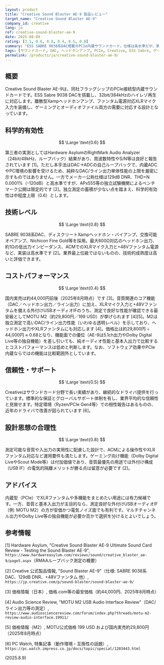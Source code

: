 ```yaml
---
layout: product
title: "Creative Sound Blaster AE-9 製品レビュー"
target_name: "Creative Sound Blaster AE-9"
company_id: creative
lang: ja
ref: creative-sound-blaster-ae-9
date: 2025-08-09
rating: [3.1, 0.6, 0.8, 0.4, 0.5, 0.8]
summary: "ESS SABRE 9038系DAC搭載のPCIe内蔵サウンドカード。仕様は高水準だが、第三者の標準化測定は限定的で、外付けUSBオーディオIFと比べるとコストパフォーマンスは伸び悩む。"
tags: [サウンドカード, DAC, ヘッドホンアンプ, PCIe, Creative, ESS Sabre, ゲーミング]
permalink: /products/ja/creative-sound-blaster-ae-9/
---
```


## 概要

Creative Sound Blaster AE-9は、同社フラッグシップのPCIe接続型内蔵サウンドカードです。ESS Sabre 9038 DACを搭載し、32bit/384kHzのハイレゾ再生に対応します。離散型Xampヘッドホンアンプ、ファンタム電源対応XLRマイク入力を装備し、ゲーミングとオーディオファイル両方の需要に対応する設計となっています。

## 科学的有効性

$$ \Large \text{0.6} $$

第三者の実測としてはHardware AsylumのRightMark Audio Analyzer（24bit/48kHz、ループバック）結果があり、周波数特性やS/N等は良好と報告されています [1]。ただし本手法はDAC→ADCの自己ループバックで、内蔵ADCやPC環境の影響を受けるため、純粋なDAC/ライン出力単体性能の上限を厳密に示すものではありません。一方でメーカー公称仕様は129dB DNR、THD+N 0.0001%（-120dB）と高水準ですが、APx555等の独立試験機関によるベンチマーク公開は限定的です [2]。独立測定の蓄積が少ない点を踏まえ、科学的有効性は中程度上限（0.6）とします。

## 技術レベル

$$ \Large \text{0.8} $$

SABRE 9038系DAC、ディスクリートXampヘッドホン・バイアンプ、交換可能オペアンプ、Nichicon Fine Gold等を採用。最大600Ω対応のヘッドホン出力、約1Ωの低出力インピーダンス、ACMでのXLRマイク入力と+48Vファンタム電源など、実装は高水準です [2]。業界最上位級ではないものの、技術的成熟度は高いと評価できます。

## コストパフォーマンス

$$ \Large \text{0.4} $$

国内実売は約44,000円前後（2025年8月時点）です [3]。音質関連のコア機能（DAC／ヘッドホン出力／ライン出力）に加え、XLRマイク入力と+48Vファンタムを備える外付けUSBオーディオIFのうち、測定で良好な性能が確認できる最安級としてMOTU M2（約29,800円／199 USD）が挙げられます [4][5]。M2は独立測定で高いDAC/ライン出力性能（いわゆる透明レベル）を示しており、ヘッドホン出力やXLRファンタムにも対応します [4]。価格比は約29,800円 ÷ 44,000円 ≈ 0.68となり、機能面での優位（AE-9は5.1ch出力やDolby Digital Live等の独自機能）を差し引いても、純オーディオ性能と基本入出力で比較するとコストパフォーマンスは低めと判断します。なお、ソフトウェア効果やPCIe内蔵ならではの機能は比較範囲外としています。

## 信頼性・サポート

$$ \Large \text{0.5} $$

Creativeはサウンドカード分野で長い実績があり、継続的なドライバ提供を行っています。標準的な保証とグローバルサポート体制を有し、業界平均的な信頼性と見做せます。特定環境（Ryzen/PCIe Gen4等）での相性報告はあるものの、近年のドライバで改善が図られています [6]。

## 設計思想の合理性

$$ \Large \text{0.8} $$

測定可能な音質や入出力の実用性に配慮した設計で、ACMによる操作性やXLRファンタム対応など運用要件も満たします。ゲーミング向け機能（Dolby Digital LiveやScout Mode等）は付加価値であり、音質最優先の用途では外付け構成（USB IF）の電気的隔離メリットが勝る点は留意が必要です [2]。

## アドバイス

内蔵型（PCIe）でXLRファンタムや多機能をまとめたい用途には有力候補です。一方、音質と基本入出力が主目的なら、測定良好な外付けUSBオーディオIF（例: MOTU M2）の方が安価かつ電気ノイズ面でも有利です。マルチチャンネル出力やDolby Live等の独自機能が必要か否かで選択を分けるとよいでしょう。

## 参考情報

[1] Hardware Asylum, "Creative Sound Blaster AE-9 Ultimate Sound Card Review - Testing the Sound Blaster AE-9", `https://www.hardwareasylum.com/reviews/sound/creative_blaster_ae-9/page5.aspx`（RMAAループバック測定の概要）

[2] Creative 公式製品情報, "Sound Blaster AE-9"（仕様: SABRE 9038系DAC、129dB DNR、+48Vファンタム 他）, `https://jp.creative.com/p/sound-blaster/sound-blaster-ae-9/`

[3] 価格情報（日本）, 価格.com等の最安価格（約44,000円、2025年8月時点）

[4] Audio Science Review, "MOTU M2 USB Audio Interface Review"（DAC/ライン出力等の測定）, `https://www.audiosciencereview.com/forum/index.php?threads/motu-m2-review-audio-interface.19911/`

[5] 価格情報（M2）, MOTU公式価格 199 USD および国内実売約29,800円（2025年8月時点）

[6] PC Watch, 特集記事（動作環境・互換性の話題）, `https://pc.watch.impress.co.jp/docs/topic/special/1203443.html`

(2025.8.9)